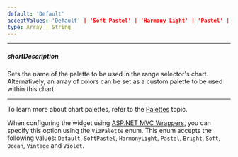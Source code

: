 ```yaml
---
default: 'Default'
acceptValues: 'Default' | 'Soft Pastel' | 'Harmony Light' | 'Pastel' | 'Bright' | 'Soft' | 'Ocean' | 'Vintage' | 'Violet'
type: Array | String
---
```

---
##### shortDescription
Sets the name of the palette to be used in the range selector's chart. Alternatively, an array of colors can be set as a custom palette to be used within this chart.

---
To learn more about chart palettes, refer to the [Palettes](/concepts/05%20Widgets/zz%20Common/10%20Data%20Visualization%20Widgets/70%20Appearance%20Customization/1%20Palettes/10%20Palettes.md '/Documentation/Guide/Widgets/Common/Data_Visualization_Widgets/Appearance_Customization/#Palettes') topic.

When configuring the widget using [ASP.NET MVC Wrappers](/concepts/35%20ASP.NET%20MVC%20Wrappers/20%20Fundamentals '/Documentation/Guide/ASP.NET_MVC_Wrappers/Fundamentals/'), you can specify this option using the `VizPalette` enum. This enum accepts the following values: `Default`, `SoftPastel`, `HarmonyLight`, `Pastel`, `Bright`, `Soft`, `Ocean`, `Vintage` and `Violet`.